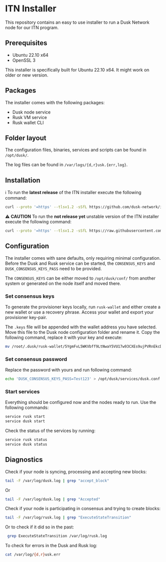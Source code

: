# ITN Installer

This repository contains an easy to use installer to run a Dusk Network node for our ITN program.

## Prerequisites

- Ubuntu 22.10 x64
- OpenSSL 3

This installer is specifically built for Ubuntu 22.10 x64. It might work on older or new version.

## Packages

The installer comes with the following packages:
- Dusk node service
- Rusk VM service
- Rusk wallet CLI

## Folder layout 

The configuration files, binaries, services and scripts can be found in `/opt/dusk/`. 

The log files can be found in `/var/logs/{d,r}usk.{err,log}`.

## Installation

:information_source: To run the **latest release** of the ITN installer execute the following command:
```sh
curl --proto '=https' --tlsv1.2 -sSfL https://github.com/dusk-network/itn-installer/releases/download/v0.0.3/itn-installer.sh | sudo sh
```

:warning: **CAUTION** To run the **not release yet** unstable version of the ITN installer execute the following command:
```sh
curl --proto '=https' --tlsv1.2 -sSfL https://raw.githubusercontent.com/dusk-network/itn-installer/main/itn-installer.sh | sudo sh
```

## Configuration

The installer comes with sane defaults, only requiring minimal configuration. Before the Dusk and Rusk service can be started, the `CONSENSUS_KEYS` and `DUSK_CONSENSUS_KEYS_PASS` need to be provided. 

The `CONSENSUS_KEYS` can be either moved to `/opt/dusk/conf/` from another system or generated on the node itself and moved there. 

### Set consensus keys

To generate the provisioner keys locally, run `rusk-wallet` and either create a new wallet or use a recovery phrase. Access your wallet and export your provisioner key-pair. 

The `.keys` file will be appended with the wallet address you have selected. Move this file to the Dusk node configuration folder and rename it. Copy the following command, replace it with your key and execute:
```sh
mv /root/.dusk/rusk-wallet/5YgmFvL5WKVbff9LtNwaY5VU17w93CXEs9ujPVRnEkcDko6Fsiv9moNBG1B2qxSh6F2m4qqDGvBFMThSii431BzN.keys /opt/dusk/conf/consensus.keys
```

### Set consensus password

Replace the password with yours and run following command:
```sh
echo 'DUSK_CONSENSUS_KEYS_PASS=Test123' > /opt/dusk/services/dusk.conf
```

### Start services

Everything should be configured now and the nodes ready to run. Use the following commands:
```sh
service rusk start
service dusk start
```

Check the status of the services by running:
```sh
service rusk status
service dusk status
```

## Diagnostics

Check if your node is syncing, processing and accepting new blocks:
```sh
tail -F /var/log/dusk.log | grep "accept_block"
```
Or
```sh
tail -F /var/log/dusk.log | grep "Accepted"
```

Check if your node is participating in consensus and trying to create blocks:
```sh
tail -F /var/log/rusk.log | grep "ExecuteStateTransition"
```

Or to check if it did so in the past:
```sh
 grep ExecuteStateTransition /var/log/rusk.log
```

To check for errors in the Dusk and Rusk log:
```sh
cat /var/log/{d,r}usk.err
```